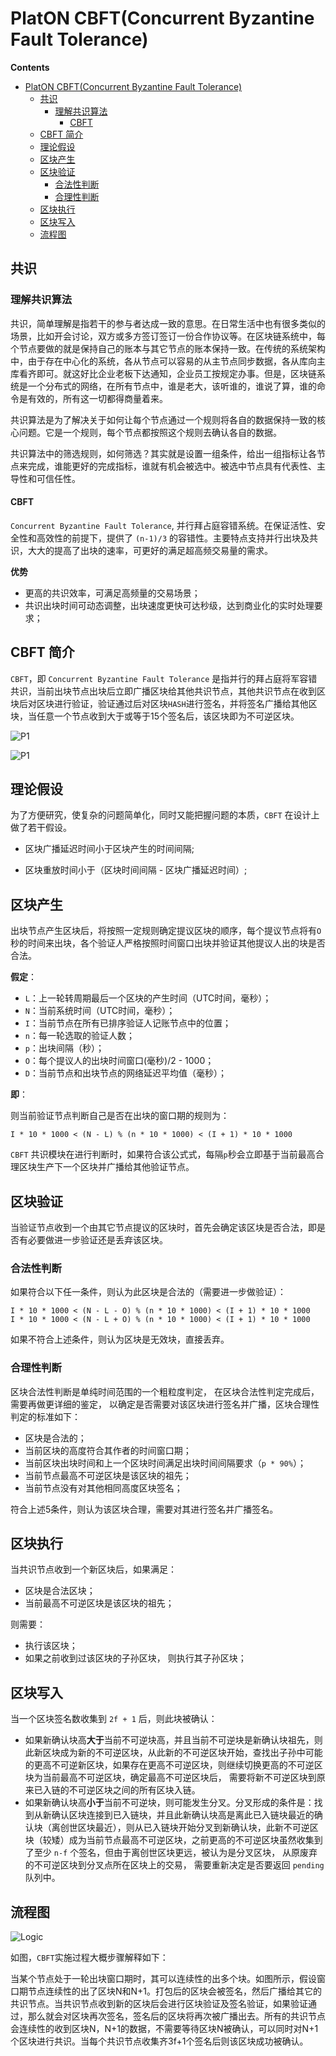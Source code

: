 # PlatON CBFT(Concurrent Byzantine Fault Tolerance)

<!-- START doctoc generated TOC please keep comment here to allow auto update -->
<!-- DON'T EDIT THIS SECTION, INSTEAD RE-RUN doctoc TO UPDATE -->
**Contents**

- [PlatON CBFT(Concurrent Byzantine Fault Tolerance)](#platon-cbftconcurrent-byzantine-fault-tolerance)
	- [共识](#%E5%85%B1%E8%AF%86)
		- [理解共识算法](#%E7%90%86%E8%A7%A3%E5%85%B1%E8%AF%86%E7%AE%97%E6%B3%95)
			- [CBFT](#cbft)
	- [CBFT 简介](#cbft-%E7%AE%80%E4%BB%8B)
	- [理论假设](#%E7%90%86%E8%AE%BA%E5%81%87%E8%AE%BE)
	- [区块产生](#%E5%8C%BA%E5%9D%97%E4%BA%A7%E7%94%9F)
	- [区块验证](#%E5%8C%BA%E5%9D%97%E9%AA%8C%E8%AF%81)
		- [合法性判断](#%E5%90%88%E6%B3%95%E6%80%A7%E5%88%A4%E6%96%AD)
		- [合理性判断](#%E5%90%88%E7%90%86%E6%80%A7%E5%88%A4%E6%96%AD)
	- [区块执行](#%E5%8C%BA%E5%9D%97%E6%89%A7%E8%A1%8C)
	- [区块写入](#%E5%8C%BA%E5%9D%97%E5%86%99%E5%85%A5)
	- [流程图](#%E6%B5%81%E7%A8%8B%E5%9B%BE)

<!-- END doctoc generated TOC please keep comment here to allow auto update -->

## 共识 

### 理解共识算法

共识，简单理解是指若干的参与者达成一致的意思。在日常生活中也有很多类似的场景，比如开会讨论，双方或多方签订签订一份合作协议等。在区块链系统中，每个节点要做的就是保持自己的账本与其它节点的账本保持一致。在传统的系统架构中，由于存在中心化的系统，各从节点可以容易的从主节点同步数据，各从库向主库看齐即可。就这好比企业老板下达通知，企业员工按规定办事。但是，区块链系统是一个分布式的网络，在所有节点中，谁是老大，该听谁的，谁说了算，谁的命令是有效的，所有这一切都得商量着来。

共识算法是为了解决关于如何让每个节点通过一个规则将各自的数据保持一致的核心问题。它是一个规则，每个节点都按照这个规则去确认各自的数据。

共识算法中的筛选规则，如何筛选？其实就是设置一组条件，给出一组指标让各节点来完成，谁能更好的完成指标，谁就有机会被选中。被选中节点具有代表性、主导性和可信任性。

#### CBFT

`Concurrent Byzantine Fault Tolerance`, 并行拜占庭容错系统。在保证活性、安全性和高效性的前提下，提供了 `(n-1)/3` 的容错性。主要特点支持并行出块及共识，大大的提高了出块的速率，可更好的满足超高频交易量的需求。

**优势**

- 更高的共识效率，可满足高频量的交易场景；
- 共识出块时间可动态调整，出块速度更快可达秒级，达到商业化的实时处理要求；

## CBFT 简介

`CBFT`，即 `Concurrent Byzantine Fault Tolerance` 是指并行的拜占庭将军容错共识，当前出块节点出块后立即广播区块给其他共识节点，其他共识节点在收到区块后对区块进行验证，验证通过后对区块`HASH`进行签名，并将签名广播给其他区块，当任意一个节点收到大于或等于15个签名后，该区块即为不可逆区块。

![P1](images/giskard_blockproduct_1.png)

![P1](images/giskard_blockproduct_2.png)

## 理论假设

为了方便研究，使复杂的问题简单化，同时又能把握问题的本质，`CBFT` 在设计上做了若干假设。

* 区块广播延迟时间小于区块产生的时间间隔;

* 区块重放时间小于（区块时间间隔 - 区块广播延迟时间）;


## 区块产生

出块节点产生区块后，将按照一定规则确定提议区块的顺序，每个提议节点将有`O`秒的时间来出块，各个验证人严格按照时间窗口出块并验证其他提议人出的块是否合法。

**假定**：

- `L`：上一轮转周期最后一个区块的产生时间（UTC时间，毫秒）；
- `N`：当前系统时间（UTC时间，毫秒）；
- `I`：当前节点在所有已排序验证人记账节点中的位置；
- `n`：每一轮选取的验证人数；
- `p`：出块间隔（秒）；
- `O`：每个提议人的出块时间窗口(毫秒)/2 - 1000； 
- `D`：当前节点和出块节点的网络延迟平均值（毫秒）；

**即**：

则当前验证节点判断自己是否在出块的窗口期的规则为：

    I * 10 * 1000 < (N - L) % (n * 10 * 1000) < (I + 1) * 10 * 1000

`CBFT` 共识模块在进行判断时，如果符合该公式式，每隔`p`秒会立即基于当前最高合理区块生产下一个区块并广播给其他验证节点。

## 区块验证

当验证节点收到一个由其它节点提议的区块时，首先会确定该区块是否合法，即是否有必要做进一步验证还是丢弃该区块。

### 合法性判断

如果符合以下任一条件，则认为此区块是合法的（需要进一步做验证）：

	I * 10 * 1000 < (N - L - O) % (n * 10 * 1000) < (I + 1) * 10 * 1000
	I * 10 * 1000 < (N - L + O) % (n * 10 * 1000) < (I + 1) * 10 * 1000

如果不符合上述条件，则认为区块是无效块，直接丢弃。

### 合理性判断

区块合法性判断是单纯时间范围的一个粗粒度判定， 在区块合法性判定完成后，需要再做更详细的鉴定， 以确定是否需要对该区块进行签名并广播，区块合理性判定的标准如下：

- 区块是合法的；
- 当前区块的高度符合其作者的时间窗口期；
- 当前区块出块时间和上一个区块时间满足出块时间间隔要求（`p * 90%`）；
- 当前节点最高不可逆区块是该区块的祖先；
- 当前节点没有对其他相同高度区块签名；

符合上述5条件，则认为该区块合理，需要对其进行签名并广播签名。

## 区块执行

当共识节点收到一个新区块后，如果满足：

- 区块是合法区块；
- 当前最高不可逆区块是该区块的祖先；

则需要：

* 执行该区块；
* 如果之前收到过该区块的子孙区块， 则执行其子孙区块；

## 区块写入

当一个区块签名数收集到 `2f + 1` 后，则此块被确认：

* 如果新确认块高**大于**当前不可逆块高，并且当前不可逆块是新确认块祖先，则此新区块成为新的不可逆区块，从此新的不可逆区块开始，查找出子孙中可能的更高不可逆新区块，如果存在更高不可逆区块，则继续切换更高的不可逆区块为当前最高不可逆区块，确定最高不可逆区块后， 需要将新不可逆区块到原来已入链的不可逆区块之间的所有区块入链。
* 如果新确认块高**小于**当前不可逆块，则可能发生分叉。分叉形成的条件是：找到从新确认区块连接到已入链块，并且此新确认块高是离此已入链块最近的确认块（离创世区块最近），则从已入链块开始分叉到新确认块，此新不可逆区块（较矮）成为当前节点最高不可逆区块，之前更高的不可逆区块虽然收集到了至少 `n-f` 个签名，但由于离创世区块更远，被认为是分叉区块， 从原废弃的不可逆区块到分叉点所在区块上的交易， 需要重新决定是否要返回 `pending` 队列中。

## 流程图

![Logic](images/cbfg_logic.png)

如图，`CBFT`实施过程大概步骤解释如下：

当某个节点处于一轮出块窗口期时，其可以连续性的出多个块。如图所示，假设窗口期节点连续性的出了区块N和N+1。打包后的区块会被签名，然后广播给其它的共识节点。当共识节点收到新的区块后会进行区块验证及签名验证，如果验证通过，那么就会对区块再次签名，签名后的区块将再次被广播出去。所有的共识节点会连续性的收到区块N，N+1的数据，不需要等待区块N被确认，可以同时对N+1个区块进行共识。当每个共识节点收集齐3f+1个签名后则该区块成功被确认。




